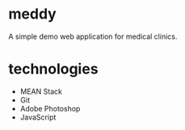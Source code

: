 # meddy
A simple demo web application for medical clinics.

# technologies
- MEAN Stack
- Git
- Adobe Photoshop
- JavaScript
